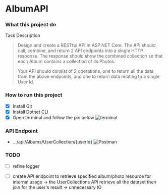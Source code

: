 # AlbumAPI

### What this project do
Task Description
> Design and create a RESTful API in ASP.NET Core. 
> The API should call, combine, and return 2 API endpoints into a single HTTP response.
> The response should show the combined collection so that each Album contains a collection of its Photos.
>
> Your API should consist of 2 operations; 
> one to return all the data from the above endpoints, 
> and one to return data relating to a single User Id.

### How to run this project

- [x] Install Git
- [x] Install Dotnet CLI
- [x] Open terminal and follow the pic below
![terminal](https://i.imgur.com/VA0kYhp.png)

### API Endpoint
- .../api/Albums/UserCollection/{userId}
![Postman](https://i.imgur.com/AIZX2QX.png)

### TODO
- [ ] refine logger
- [ ] create API endpoint to retrieve specified album/photo resource for internal usage
      -> the UserCollections API retrieve all the dataset then join for the user's result
      -> unnecessary IO


